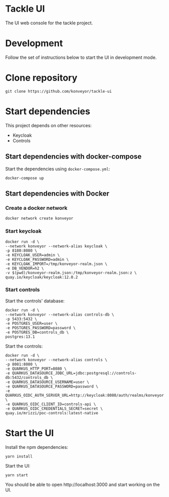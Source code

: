 # Tackle UI

The UI web console for the tackle project.

# Development

Follow the set of instructions below to start the UI in development mode.

# Clone repository

```shell
git clone https://github.com/konveyor/tackle-ui
```

# Start dependencies

This project depends on other resources:

- Keycloak
- Controls

## Start dependencies with docker-compose

Start the dependencies using `docker-compose.yml`:

```shell
docker-compose up
```

## Start dependencies with Docker

### Create a docker network

```shell
docker network create konveyor
```

### Start keycloak

```shell
docker run -d \
--network konveyor --network-alias keycloak \
-p 8180:8080 \
-e KEYCLOAK_USER=admin \
-e KEYCLOAK_PASSWORD=admin \
-e KEYCLOAK_IMPORT=/tmp/konveyor-realm.json \
-e DB_VENDOR=h2 \
-v $(pwd)/konveyor-realm.json:/tmp/konveyor-realm.json:z \
quay.io/keycloak/keycloak:12.0.2
```

### Start controls

Start the controls' database:

```shell
docker run -d \
--network konveyor --network-alias controls-db \
-p 5433:5432 \
-e POSTGRES_USER=user \
-e POSTGRES_PASSWORD=password \
-e POSTGRES_DB=controls_db \
postgres:13.1
```

Start the controls:

```shell
docker run -d \
--network konveyor --network-alias controls \
-p 8081:8080 \
-e QUARKUS_HTTP_PORT=8080 \
-e QUARKUS_DATASOURCE_JDBC_URL=jdbc:postgresql://controls-db:5432/controls_db \
-e QUARKUS_DATASOURCE_USERNAME=user \
-e QUARKUS_DATASOURCE_PASSWORD=password \
-e QUARKUS_OIDC_AUTH_SERVER_URL=http://keycloak:8080/auth/realms/konveyor \
-e QUARKUS_OIDC_CLIENT_ID=controls-api \
-e QUARKUS_OIDC_CREDENTIALS_SECRET=secret \
quay.io/mrizzi/poc-controls:latest-native
```

# Start the UI

Install the npm dependencies:

```shell
yarn install
```

Start the UI:

```shell
yarn start
```

You should be able to open http://localhost:3000 and start working on the UI.
